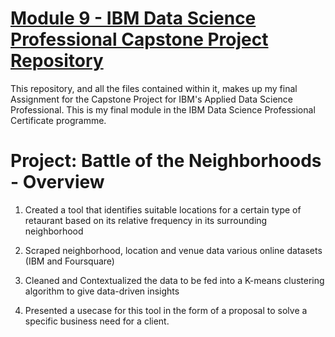 # [Module 9 - IBM Data Science Professional Capstone Project Repository](https://github.com/ritchatterjee/Battle-of-the-Neighbourhoods) 

This repository, and all the files contained within it, makes up my final Assignment for the Capstone Project for IBM's Applied Data Science Professional. This is my final module in the IBM Data Science Professional Certificate programme.

# Project: Battle of the Neighborhoods - Overview
 
 1) Created a tool that identifies suitable locations for a certain type of retaurant based on its relative frequency in its surrounding neighborhood
 
 2) Scraped neighborhood, location and venue data various online datasets (IBM and Foursquare)
 
 3) Cleaned and Contextualized the data to be fed into a K-means clustering algorithm to give data-driven insights
 
 4) Presented a usecase for this tool in the form of a proposal to solve a specific business need for a client. 



